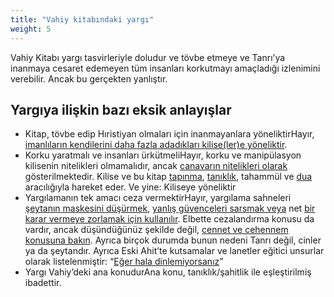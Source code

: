 ```yaml
---
title: "Vahiy kitabındaki yargı"
weight: 5
---
```


Vahiy Kitabı yargı tasvirleriyle doludur ve tövbe etmeye ve Tanrı’ya inanmaya cesaret edemeyen tüm insanları korkutmayı amaçladığı izlenimini verebilir. Ancak bu gerçekten yanlıştır.

## Yargıya ilişkin bazı eksik anlayışlar

<a name="3b7a"></a>
- Kitap, tövbe edip Hıristiyan olmaları için inanmayanlara yöneliktirHayır, [imanlıların kendilerini daha fazla adadıkları kilise(ler)e yöneliktir](../../../../background/literature/expl/the-book-of-revelation-how-to-read-it).
- Korku yaratmalı ve insanları ürkütmeliHayır, korku ve manipülasyon kilisenin nitelikleri olmamalıdır, ancak [canavarın nitelikleri olarak](../../../../content/beasts/expl/the-nature-of-the-beast-in-the-book-of-revelation) gösterilmektedir. Kilise ve bu kitap [tapınma](../../../../topics/power/short/worship), [tanıklık](../../../../topics/power/short/the-power-of-testimony), tahammül ve [dua](../../../../topics/power/short/the-key-of-prayer) aracılığıyla hareket eder. Ve yine: Kiliseye yöneliktir
- Yargılamanın tek amacı ceza vermektirHayır, yargılama sahneleri [şeytanın maskesini düşürmek](../../../../content/seals/expl/the-mystery-of-the-four-horse-men), [yanlış güvenceleri sarsmak veya](../../../../content/trumpets/expl/the-trumpets-in-revelation) net [bir karar vermeye zorlamak için kullanılır](../../../../content/bowls/expl/the-bowls-of-wrath). Elbette cezalandırma konusu da vardır, ancak düşündüğünüz şekilde değil, [cennet ve cehennem konusuna bakın](../../../../content/paradise/expl/heaven-and-hell). Ayrıca birçok durumda bunun nedeni Tanrı değil, cinler ya da şeytandır. Ayrıca Eski Ahit’te kutsamalar ve lanetler eğitici unsurlar olarak listelenmiştir: “[Eğer hala dinlemiyorsanız](https://www.bibleserver.com/TR/Levililer26)”
- Yargı Vahiy’deki ana konudurAna konu, tanıklık/şahitlik ile eşleştirilmiş ibadettir.

